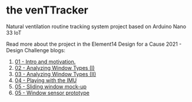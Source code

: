# the venTTracker
Natural ventilation routine tracking system project based on Arduino Nano 33 IoT

Read more about the project in the Element14 Design for a Cause 2021 - Design Challenge blogs:

1. [01 - Intro and motivation.](https://www.element14.com/community/community/design-challenges/design-for-a-cause-2021/blog/2021/03/07/venttracker-01-intro-and-motivation)
2. [02 - Analyzing Window Types (I)](https://www.element14.com/community/community/design-challenges/design-for-a-cause-2021/blog/2021/03/14/venttracker-02-analyzing-window-types)
3. [03 - Analyzing Window Types (II)](https://www.element14.com/community/community/design-challenges/design-for-a-cause-2021/blog/2021/03/21/venttracker-03-analyzing-window-types-ii)
4. [04 - Playing with the IMU](https://www.element14.com/community/community/design-challenges/design-for-a-cause-2021/blog/2021/03/28/venttracker-04-playing-with-the-imu)
5. [05 - Sliding window mock-up](https://www.element14.com/community/community/design-challenges/design-for-a-cause-2021/blog/2021/04/03/venttracker-05-sliding-window-mock-up)
6. [05 - Window sensor prototype](https://www.element14.com/community/community/design-challenges/design-for-a-cause-2021/blog/2021/04/11/venttracker-06-window-sensor-prototype)

